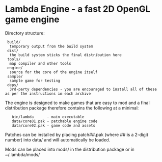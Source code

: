 # Lambda Engine - a fast 2D OpenGL game engine


Directory structure:
```
 build/
  temporary output from the build system
 dist/
  the build system sticks the final distribution here
 tools/
  map compiler and other tools
 engine/
  source for the core of the engine itself
 sample/
  sample game for testing
 deps/
  3rd-party dependencies - you are encouraged to install all of these as per the instructions in each archive
``` 

The engine is designed to make games that are easy to mod and a final distribution package therefore contains the following at a minimal:
```
   bin/lambda      - main executable
   data/core01.pak - patchable engine code
   data/core02.pak - game code and assets
```
Patches can be installed by placing patch##.pak (where ## is a 2-digit number) into data/ and will automatically be loaded.

Mods can be placed into mods/ in the distribution package or in ~/.lambda/mods/
